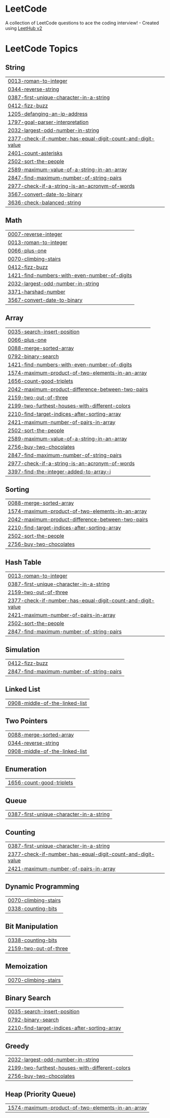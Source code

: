 # LeetCode
A collection of LeetCode questions to ace the coding interview! - Created using [LeetHub v2](https://github.com/arunbhardwaj/LeetHub-2.0)

<!---LeetCode Topics Start-->
# LeetCode Topics
## String
|  |
| ------- |
| [0013-roman-to-integer](https://github.com/Muhammed-shebin-v/LeetCode/tree/master/0013-roman-to-integer) |
| [0344-reverse-string](https://github.com/Muhammed-shebin-v/LeetCode/tree/master/0344-reverse-string) |
| [0387-first-unique-character-in-a-string](https://github.com/Muhammed-shebin-v/LeetCode/tree/master/0387-first-unique-character-in-a-string) |
| [0412-fizz-buzz](https://github.com/Muhammed-shebin-v/LeetCode/tree/master/0412-fizz-buzz) |
| [1205-defanging-an-ip-address](https://github.com/Muhammed-shebin-v/LeetCode/tree/master/1205-defanging-an-ip-address) |
| [1797-goal-parser-interpretation](https://github.com/Muhammed-shebin-v/LeetCode/tree/master/1797-goal-parser-interpretation) |
| [2032-largest-odd-number-in-string](https://github.com/Muhammed-shebin-v/LeetCode/tree/master/2032-largest-odd-number-in-string) |
| [2377-check-if-number-has-equal-digit-count-and-digit-value](https://github.com/Muhammed-shebin-v/LeetCode/tree/master/2377-check-if-number-has-equal-digit-count-and-digit-value) |
| [2401-count-asterisks](https://github.com/Muhammed-shebin-v/LeetCode/tree/master/2401-count-asterisks) |
| [2502-sort-the-people](https://github.com/Muhammed-shebin-v/LeetCode/tree/master/2502-sort-the-people) |
| [2589-maximum-value-of-a-string-in-an-array](https://github.com/Muhammed-shebin-v/LeetCode/tree/master/2589-maximum-value-of-a-string-in-an-array) |
| [2847-find-maximum-number-of-string-pairs](https://github.com/Muhammed-shebin-v/LeetCode/tree/master/2847-find-maximum-number-of-string-pairs) |
| [2977-check-if-a-string-is-an-acronym-of-words](https://github.com/Muhammed-shebin-v/LeetCode/tree/master/2977-check-if-a-string-is-an-acronym-of-words) |
| [3567-convert-date-to-binary](https://github.com/Muhammed-shebin-v/LeetCode/tree/master/3567-convert-date-to-binary) |
| [3636-check-balanced-string](https://github.com/Muhammed-shebin-v/LeetCode/tree/master/3636-check-balanced-string) |
## Math
|  |
| ------- |
| [0007-reverse-integer](https://github.com/Muhammed-shebin-v/LeetCode/tree/master/0007-reverse-integer) |
| [0013-roman-to-integer](https://github.com/Muhammed-shebin-v/LeetCode/tree/master/0013-roman-to-integer) |
| [0066-plus-one](https://github.com/Muhammed-shebin-v/LeetCode/tree/master/0066-plus-one) |
| [0070-climbing-stairs](https://github.com/Muhammed-shebin-v/LeetCode/tree/master/0070-climbing-stairs) |
| [0412-fizz-buzz](https://github.com/Muhammed-shebin-v/LeetCode/tree/master/0412-fizz-buzz) |
| [1421-find-numbers-with-even-number-of-digits](https://github.com/Muhammed-shebin-v/LeetCode/tree/master/1421-find-numbers-with-even-number-of-digits) |
| [2032-largest-odd-number-in-string](https://github.com/Muhammed-shebin-v/LeetCode/tree/master/2032-largest-odd-number-in-string) |
| [3371-harshad-number](https://github.com/Muhammed-shebin-v/LeetCode/tree/master/3371-harshad-number) |
| [3567-convert-date-to-binary](https://github.com/Muhammed-shebin-v/LeetCode/tree/master/3567-convert-date-to-binary) |
## Array
|  |
| ------- |
| [0035-search-insert-position](https://github.com/Muhammed-shebin-v/LeetCode/tree/master/0035-search-insert-position) |
| [0066-plus-one](https://github.com/Muhammed-shebin-v/LeetCode/tree/master/0066-plus-one) |
| [0088-merge-sorted-array](https://github.com/Muhammed-shebin-v/LeetCode/tree/master/0088-merge-sorted-array) |
| [0792-binary-search](https://github.com/Muhammed-shebin-v/LeetCode/tree/master/0792-binary-search) |
| [1421-find-numbers-with-even-number-of-digits](https://github.com/Muhammed-shebin-v/LeetCode/tree/master/1421-find-numbers-with-even-number-of-digits) |
| [1574-maximum-product-of-two-elements-in-an-array](https://github.com/Muhammed-shebin-v/LeetCode/tree/master/1574-maximum-product-of-two-elements-in-an-array) |
| [1656-count-good-triplets](https://github.com/Muhammed-shebin-v/LeetCode/tree/master/1656-count-good-triplets) |
| [2042-maximum-product-difference-between-two-pairs](https://github.com/Muhammed-shebin-v/LeetCode/tree/master/2042-maximum-product-difference-between-two-pairs) |
| [2159-two-out-of-three](https://github.com/Muhammed-shebin-v/LeetCode/tree/master/2159-two-out-of-three) |
| [2199-two-furthest-houses-with-different-colors](https://github.com/Muhammed-shebin-v/LeetCode/tree/master/2199-two-furthest-houses-with-different-colors) |
| [2210-find-target-indices-after-sorting-array](https://github.com/Muhammed-shebin-v/LeetCode/tree/master/2210-find-target-indices-after-sorting-array) |
| [2421-maximum-number-of-pairs-in-array](https://github.com/Muhammed-shebin-v/LeetCode/tree/master/2421-maximum-number-of-pairs-in-array) |
| [2502-sort-the-people](https://github.com/Muhammed-shebin-v/LeetCode/tree/master/2502-sort-the-people) |
| [2589-maximum-value-of-a-string-in-an-array](https://github.com/Muhammed-shebin-v/LeetCode/tree/master/2589-maximum-value-of-a-string-in-an-array) |
| [2756-buy-two-chocolates](https://github.com/Muhammed-shebin-v/LeetCode/tree/master/2756-buy-two-chocolates) |
| [2847-find-maximum-number-of-string-pairs](https://github.com/Muhammed-shebin-v/LeetCode/tree/master/2847-find-maximum-number-of-string-pairs) |
| [2977-check-if-a-string-is-an-acronym-of-words](https://github.com/Muhammed-shebin-v/LeetCode/tree/master/2977-check-if-a-string-is-an-acronym-of-words) |
| [3397-find-the-integer-added-to-array-i](https://github.com/Muhammed-shebin-v/LeetCode/tree/master/3397-find-the-integer-added-to-array-i) |
## Sorting
|  |
| ------- |
| [0088-merge-sorted-array](https://github.com/Muhammed-shebin-v/LeetCode/tree/master/0088-merge-sorted-array) |
| [1574-maximum-product-of-two-elements-in-an-array](https://github.com/Muhammed-shebin-v/LeetCode/tree/master/1574-maximum-product-of-two-elements-in-an-array) |
| [2042-maximum-product-difference-between-two-pairs](https://github.com/Muhammed-shebin-v/LeetCode/tree/master/2042-maximum-product-difference-between-two-pairs) |
| [2210-find-target-indices-after-sorting-array](https://github.com/Muhammed-shebin-v/LeetCode/tree/master/2210-find-target-indices-after-sorting-array) |
| [2502-sort-the-people](https://github.com/Muhammed-shebin-v/LeetCode/tree/master/2502-sort-the-people) |
| [2756-buy-two-chocolates](https://github.com/Muhammed-shebin-v/LeetCode/tree/master/2756-buy-two-chocolates) |
## Hash Table
|  |
| ------- |
| [0013-roman-to-integer](https://github.com/Muhammed-shebin-v/LeetCode/tree/master/0013-roman-to-integer) |
| [0387-first-unique-character-in-a-string](https://github.com/Muhammed-shebin-v/LeetCode/tree/master/0387-first-unique-character-in-a-string) |
| [2159-two-out-of-three](https://github.com/Muhammed-shebin-v/LeetCode/tree/master/2159-two-out-of-three) |
| [2377-check-if-number-has-equal-digit-count-and-digit-value](https://github.com/Muhammed-shebin-v/LeetCode/tree/master/2377-check-if-number-has-equal-digit-count-and-digit-value) |
| [2421-maximum-number-of-pairs-in-array](https://github.com/Muhammed-shebin-v/LeetCode/tree/master/2421-maximum-number-of-pairs-in-array) |
| [2502-sort-the-people](https://github.com/Muhammed-shebin-v/LeetCode/tree/master/2502-sort-the-people) |
| [2847-find-maximum-number-of-string-pairs](https://github.com/Muhammed-shebin-v/LeetCode/tree/master/2847-find-maximum-number-of-string-pairs) |
## Simulation
|  |
| ------- |
| [0412-fizz-buzz](https://github.com/Muhammed-shebin-v/LeetCode/tree/master/0412-fizz-buzz) |
| [2847-find-maximum-number-of-string-pairs](https://github.com/Muhammed-shebin-v/LeetCode/tree/master/2847-find-maximum-number-of-string-pairs) |
## Linked List
|  |
| ------- |
| [0908-middle-of-the-linked-list](https://github.com/Muhammed-shebin-v/LeetCode/tree/master/0908-middle-of-the-linked-list) |
## Two Pointers
|  |
| ------- |
| [0088-merge-sorted-array](https://github.com/Muhammed-shebin-v/LeetCode/tree/master/0088-merge-sorted-array) |
| [0344-reverse-string](https://github.com/Muhammed-shebin-v/LeetCode/tree/master/0344-reverse-string) |
| [0908-middle-of-the-linked-list](https://github.com/Muhammed-shebin-v/LeetCode/tree/master/0908-middle-of-the-linked-list) |
## Enumeration
|  |
| ------- |
| [1656-count-good-triplets](https://github.com/Muhammed-shebin-v/LeetCode/tree/master/1656-count-good-triplets) |
## Queue
|  |
| ------- |
| [0387-first-unique-character-in-a-string](https://github.com/Muhammed-shebin-v/LeetCode/tree/master/0387-first-unique-character-in-a-string) |
## Counting
|  |
| ------- |
| [0387-first-unique-character-in-a-string](https://github.com/Muhammed-shebin-v/LeetCode/tree/master/0387-first-unique-character-in-a-string) |
| [2377-check-if-number-has-equal-digit-count-and-digit-value](https://github.com/Muhammed-shebin-v/LeetCode/tree/master/2377-check-if-number-has-equal-digit-count-and-digit-value) |
| [2421-maximum-number-of-pairs-in-array](https://github.com/Muhammed-shebin-v/LeetCode/tree/master/2421-maximum-number-of-pairs-in-array) |
## Dynamic Programming
|  |
| ------- |
| [0070-climbing-stairs](https://github.com/Muhammed-shebin-v/LeetCode/tree/master/0070-climbing-stairs) |
| [0338-counting-bits](https://github.com/Muhammed-shebin-v/LeetCode/tree/master/0338-counting-bits) |
## Bit Manipulation
|  |
| ------- |
| [0338-counting-bits](https://github.com/Muhammed-shebin-v/LeetCode/tree/master/0338-counting-bits) |
| [2159-two-out-of-three](https://github.com/Muhammed-shebin-v/LeetCode/tree/master/2159-two-out-of-three) |
## Memoization
|  |
| ------- |
| [0070-climbing-stairs](https://github.com/Muhammed-shebin-v/LeetCode/tree/master/0070-climbing-stairs) |
## Binary Search
|  |
| ------- |
| [0035-search-insert-position](https://github.com/Muhammed-shebin-v/LeetCode/tree/master/0035-search-insert-position) |
| [0792-binary-search](https://github.com/Muhammed-shebin-v/LeetCode/tree/master/0792-binary-search) |
| [2210-find-target-indices-after-sorting-array](https://github.com/Muhammed-shebin-v/LeetCode/tree/master/2210-find-target-indices-after-sorting-array) |
## Greedy
|  |
| ------- |
| [2032-largest-odd-number-in-string](https://github.com/Muhammed-shebin-v/LeetCode/tree/master/2032-largest-odd-number-in-string) |
| [2199-two-furthest-houses-with-different-colors](https://github.com/Muhammed-shebin-v/LeetCode/tree/master/2199-two-furthest-houses-with-different-colors) |
| [2756-buy-two-chocolates](https://github.com/Muhammed-shebin-v/LeetCode/tree/master/2756-buy-two-chocolates) |
## Heap (Priority Queue)
|  |
| ------- |
| [1574-maximum-product-of-two-elements-in-an-array](https://github.com/Muhammed-shebin-v/LeetCode/tree/master/1574-maximum-product-of-two-elements-in-an-array) |
<!---LeetCode Topics End-->